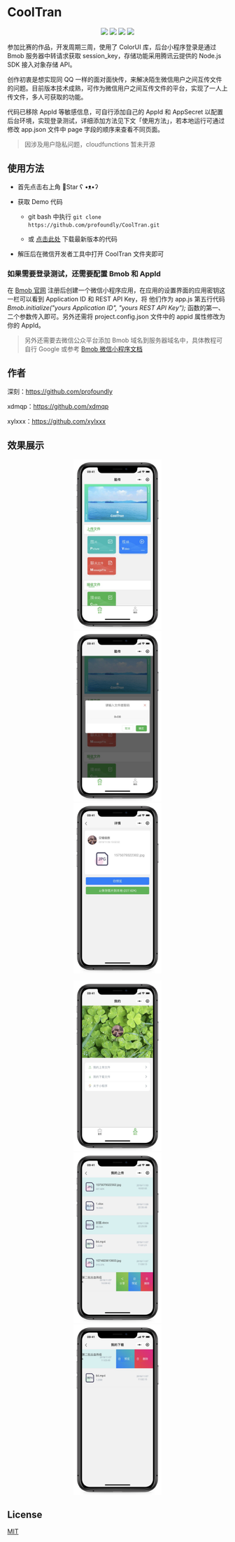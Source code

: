 # CoolTran

<p align="center">
    <img src="https://img.shields.io/github/license/sculpta/CoolTran.svg"/>
    <img src="https://img.shields.io/github/repo-size/sculpta/CoolTran.svg"/>
    <img src="https://img.shields.io/github/last-commit/sculpta/CoolTran.svg"/>
    <img src="https://img.shields.io/badge/language-javascript-yellow.svg"/>
</p>

参加比赛的作品，开发周期三周，使用了 ColorUI 库，后台小程序登录是通过 Bmob 服务器中转请求获取 session_key，存储功能采用腾讯云提供的 Node.js SDK 接入对象存储 API。

创作初衷是想实现同 QQ 一样的面对面快传，来解决陌生微信用户之间互传文件的问题。目前版本技术成熟，可作为微信用户之间互传文件的平台，实现了一人上传文件，多人可获取的功能。

代码已移除 AppId 等敏感信息，可自行添加自己的 AppId 和 AppSecret 以配置后台环境，实现登录测试，详细添加方法见下文「使用方法」，若本地运行可通过修改 app.json 文件中 page 字段的顺序来查看不同页面。

> 因涉及用户隐私问题，cloudfunctions 暂未开源

## 使用方法

- 首先点击右上角 🌟Star ʕ •ᴥ•ʔ
- 获取 Demo 代码

  - git bash 中执行 `git clone https://github.com/profoundly/CoolTran.git`

  - 或 [点击此处](https://github.com/profoundly/CoolTran/releases) 下载最新版本的代码

- 解压后在微信开发者工具中打开 CoolTran 文件夹即可

### 如果需要登录测试，还需要配置 Bmob 和 AppId

在 [Bmob 官网](https://www.bmob.cn/) 注册后创建一个微信小程序应用，在应用的设置界面的应用密钥这一栏可以看到 Application ID 和 REST API Key，将 他们作为 app.js 第五行代码 _Bmob.initialize("yours Application ID", "yours REST API Key");_ 函数的第一、二个参数传入即可。另外还需将 project.config.json 文件中的 appid 属性修改为你的 AppId。

> 另外还需要去微信公众平台添加 Bmob 域名到服务器域名中，具体教程可自行 Google 或参考 [Bmob 微信小程序文档](http://doc.bmob.cn/data/wechat_app_new/index.html)

## 作者

深刻：<https://github.com/profoundly>

xdmqp：<https://github.com/xdmqp>

xylxxx：<https://github.com/xylxxx>

## 效果展示

<p align="center">
  <img width="200" src="https://raw.githubusercontent.com/profoundly/data/master/cooltran/result/home.jpg" hspace="30px" />
  <img width="200" src="https://raw.githubusercontent.com/profoundly/data/master/cooltran/result/code.jpg" hspace="30px" />
  <img width="200" src="https://raw.githubusercontent.com/profoundly/data/master/cooltran/result/detail.jpg" hspace="30px" />
</p>

<p align="center">
  <img width="200" src="https://raw.githubusercontent.com/profoundly/data/master/cooltran/result/my.jpg" hspace="30px" />
  <img width="200" src="https://raw.githubusercontent.com/profoundly/data/master/cooltran/result/my-upload.jpg" hspace="30px" />
  <img width="200" src="https://raw.githubusercontent.com/profoundly/data/master/cooltran/result/my-download.jpg" hspace="30px" />
</p>

## License

[MIT](LICENSE)